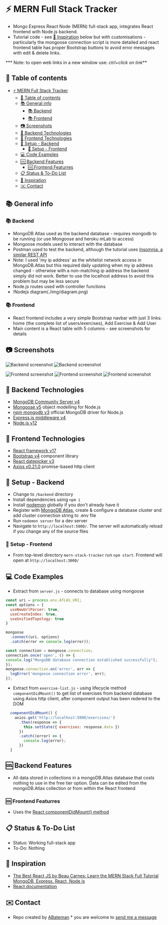 # :zap: MERN Full Stack Tracker

* Mongo Express React Node (MERN) full-stack app, integrates React frontend with Node.js backend.
* Tutorial code - see [:clap: Inspiration](#clap-inspiration) below but with customisations - particularly the mongoose connection script is more detailed and react frontend table has proper Bootstrap buttons to avoid error messages with edit & delete links.

*** Note: to open web links in a new window use: _ctrl+click on link_**

## :page_facing_up: Table of contents

* [:zap: MERN Full Stack Tracker](#zap-mern-full-stack-tracker)
  * [:page_facing_up: Table of contents](#page_facing_up-table-of-contents)
  * [:books: General info](#books-general-info)
    * [:books: Backend](#books-backend)
    * [:books: Frontend](#books-frontend)
  * [:camera: Screenshots](#camera-screenshots)
  * [:signal_strength: Backend Technologies](#signal_strength-backend-technologies)
  * [:signal_strength: Frontend Technologies](#signal_strength-frontend-technologies)
  * [:floppy_disk: Setup - Backend](#floppy_disk-setup---backend)
    * [:floppy_disk: Setup - Frontend](#floppy_disk-setup---frontend)
  * [:computer: Code Examples](#computer-code-examples)
  * [:cool: Backend Features](#cool-backend-features)
    * [:cool: Frontend Featurres](#cool-frontend-featurres)
  * [:clipboard: Status & To-Do List](#clipboard-status--to-do-list)
  * [:clap: Inspiration](#clap-inspiration)
  * [:envelope: Contact](#envelope-contact)

## :books: General info

### :books: Backend

* MongoDB Atlas used as the backend database - requires mongodb to be running (or use Mongoose and heroku mLab to access)
* Mongoose models used to interact with the database
* Postman used to test the backend, although the tutorial uses [Insomnia, a similar REST API](https://insomnia.rest/)
* Note: I used 'my ip address' as the whitelist network access in MongoDB.Atlas but this required daily updating when my ip address changed - otherwise with a non-matching ip address the backend simply did not work. Better to use the localhost address to avoid this problem but may be less secure
* Node.js routes used with controller functions
* !Nodejs diagram(./img/diagram.png)

### :books: Frontend

* React frontend includes a very simple Bootstrap navbar with just 3 links: home (the complete list of users/exercises), Add Exercise & Add User
* Main content is a React table with 5 columns - see screenshots for details

## :camera: Screenshots

![Backend screenshot](./img/mongodb.png)
![Backend screenshot](./img/postman.png)

![Frontend screenshot](./img/list.png)
![Frontend screenshot](./img/add-user.png)
![Frontend screenshot](./img/add-exercise.png)

## :signal_strength: Backend Technologies

* [MongoDB Community Server v4](https://www.mongodb.com/download-center/community)
* [Mongoose v5](https://mongoosejs.com/) object modelling for Node.js
* [npm mongodb v3](https://www.npmjs.com/package/mongodb) official MongoDB driver for Node.js
* [Express.js middleware v4](https://expressjs.com/)
* [Node.js v12](https://nodejs.org/es/)

## :signal_strength: Frontend Technologies

* [React framework v17](https://reactjs.org/)
* [Bootstrap v4](https://getbootstrap.com/) component library
* [React datepicker v3](https://www.npmjs.com/package/react-datepicker)
* [Axios v0.21.0](https://www.npmjs.com/package/axios) promise-based http client

## :floppy_disk: Setup - Backend

* Change to `/backend` directory
* Install dependencies using `npm i`
* Install [nodemon](https://www.npmjs.com/package/nodemon) globally if you don't already have it
* Register with [MongoDB Atlas](www.mongodb.com), create & configure a database cluster and add cluster connection string to .env file
* Run `nodemon server` for a dev server
* Navigate to `http://localhost:5000/`. The server will automatically reload if you change any of the source files

### :floppy_disk: Setup - Frontend

* From top-level directory `mern-stack-tracker` run `npm start`. Frontend will open at `http://localhost:3000/`

## :computer: Code Examples

* Extract from `server.js` - connects to database using mongoose

```javascript
const uri = process.env.ATLAS_URI;
const options = {
  useNewUrlParser: true,
  useCreateIndex: true,
  useUnifiedTopology: true
}

mongoose
  .connect(uri, options)
  .catch(error => console.log(error));

const connection = mongoose.connection;
connection.once('open', () => {
console.log("MongoDB database connection established successfully");
});
mongoose.connection.on('error', err => {
  logError('mongoose connection error', err);
});
```

* Extract from `exercise-list.js` - using lifecycle method `componentDidMount()` to get list of exercises from backend database using Axios http client, after component output has been redered to the DOM

```javascript
  componentDidMount() {
    axios.get('http://localhost:5000/exercises/')
      .then(response => {
        this.setState({ exercises: response.data })
      })
      .catch((error) => {
        console.log(error);
      })
  }
```

## :cool: Backend Features

* All data stored in collections in a mongoDB.Atlas database that costs nothing to use in the free tier option. Data can be edited from the mongoDB.Atlas collection or from within the React frontend

### :cool: Frontend Featurres

* Uses the [React componentDidMount() method](https://reactjs.org/docs/state-and-lifecycle.html)

## :clipboard: Status & To-Do List

* Status: Working full-stack app
* To-Do: Nothing

## :clap: Inspiration

* [The Best React JS by Beau Carnes: Learn the MERN Stack Full Tutorial MongoDB, Express, React, Node js](https://www.youtube.com/watch?v=FBeete8azkY)
* [React documentation](https://reactjs.org/docs/getting-started.html)

## :envelope: Contact

* Repo created by [ABateman](https://www.andrewbateman.org) * you are welcome to [send me a message](https://andrewbateman.org/contact)
